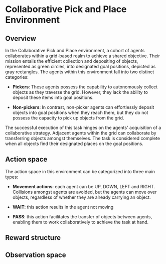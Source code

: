 # Collaborative Pick and Place Environment

## Overview 

In the Collaborative Pick and Place environment, a cohort of agents collaborates within a grid-based realm to achieve a shared objective. Their mission entails the efficient collection and depositing of objects, represented as green circles, into designated goal positions, depicted as gray rectangles. The agents within this environment fall into two distinct categories:

- **Pickers**: These agents possess the capability to autonomously collect objects as they traverse the grid. However, they lack the ability to deposit these items into goal positions.

- **Non-pickers**: In contrast, non-picker agents can effortlessly deposit objects into goal positions when they reach them, but they do not possess the capacity to pick up objects from the grid.

The successful execution of this task hinges on the agents' acquisition of a collaborative strategy. Adjacent agents within the grid can collaborate by transferring objects amongst themselves. The task is considered complete when all objects find their designated places on the goal positions.

## Action space

The action space in this environment can be categorized into three main types:

- **Movement actions**: each agent can be UP, DOWN, LEFT and RIGHT. Collisions amongst agents are avoided, but the agents can move over objects, regardless of whether they are already carrying an object. 

- **WAIT**: this action results in the agent not moving

- **PASS**: this action facilitates the transfer of objects between agents, enabling them to work collaboratively to achieve the task at hand. 

## Reward structure 

## Observation space

